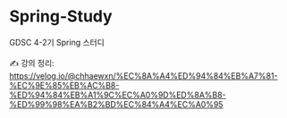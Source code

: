 # Spring-Study
GDSC 4-2기 Spring 스터디 <br> <br>
✍️ 강의 정리: https://velog.io/@chhaewxn/%EC%8A%A4%ED%94%84%EB%A7%81-%EC%9E%85%EB%AC%B8-%ED%94%84%EB%A1%9C%EC%A0%9D%ED%8A%B8-%ED%99%98%EA%B2%BD%EC%84%A4%EC%A0%95
